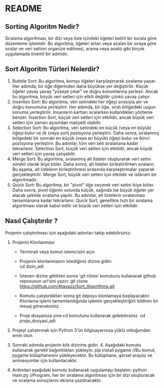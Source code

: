 # README

## Sorting Algoritm Nedir?

Sıralama algoritması, bir dizi veya liste içindeki öğeleri belirli bir kurala göre düzenleme işlemidir. Bu algoritma, öğeleri artan veya azalan bir sıraya göre sıralar ve veri setinin organize edilmesi, arama veya  analiz gibi birçok uygulamada önemli bir adımdır.

## Sort Algoritm Türleri Nelerdir?

1. Bubble Sort: Bu algoritma, komşu öğeleri karşılaştırarak sıralama yapar. Her adımda, bir öğe diğerinden daha büyükse yer değiştirilir. Küçük öğeler yavaş yavaş "yüzeye çıkar" ve doğru konumlarına yerleşir. Ancak bu algoritma, büyük veri setleri için etkili değildir çünkü yavaş çalışır.
2. Insertion Sort: Bu algoritma, veri setindeki her öğeyi sırasıyla alır ve doğru konumuna yerleştirir. Her adımda, bir öğe, sıralı bölgedeki uygun konuma yerleştirilir. İnsanların kartları sıralarken kullandıkları yönteme benzer. İnsertion Sort, küçük veri setleri için etkilidir, ancak büyük veri setleri için zaman açısından maliyetli olabilir.
3. Selection Sort: Bu algoritma, veri setindeki en küçük (veya en büyük) öğeyi bulur ve ilk (veya son) pozisyona yerleştirir. Daha sonra, sıralanmış bölgedeki bir sonraki en küçük (veya en büyük) öğeyi bulur ve ikinci pozisyona yerleştirir. Bu adımlar, tüm veri seti sıralanana kadar tekrarlanır. Selection Sort, küçük veri setleri için etkilidir, ancak büyük veri setleri için yavaş çalışabilir.
4. Merge Sort: Bu algoritma, sıralanmış alt listeler oluşturarak veri setini sürekli olarak ikiye böler. Daha sonra, alt listeler birleştirilirken sıralanır. Bu aşama, alt listelerin birleştirilmesi sırasında karşılaştırmalar yaparak gerçekleştirilir. Merge Sort, büyük veri setleri için etkilidir ve istikrarlı bir algoritmadır.
5. Quick Sort: Bu algoritma, bir "pivot" öğe seçerek veri setini ikiye böler. Daha sonra, pivot öğenin solunda küçük, sağında ise büyük öğeler yer alacak şekilde sıralama yapılır. Bu adımlar, alt listelerin sıralanması tamamlanana kadar tekrarlanır. Quick Sort, genellikle hızlı bir sıralama algoritması olarak kabul edilir ve büyük veri setleri için etkilidir.

## Nasıl Çalıştırılır ?

Projenin çalıştırılması için aşağıdaki adımları takip edebilirsiniz: 

1. Projenin Klonlanması
   - Terminali veya komut istemcisini açın
   - Projenin klonlanmasını istediğiniz dizine gidin:  
         cd dizin_adi
     
   - İstenen dizine gittikten sonra 'git clone' komutunu kullanarak github reposunun url'sini yazın: 
      git clone https://github.com/Atayazz/Sort_Algorithms.git
     
   - Komutu çalıştırdıktan sonra git depoyu klonlamaya başlayacaktır. Klonlama işlemi tamamlandığında işlemin gerçekleştiriğini bildiren bir mesaj göreceksiniz.
   - Proje dosyanıza yine cd komutunu kullanarak gidebilirsiniz.
         cd proje_dosyasi_adi
     
2. Projeyi çalıştırmak için Python 3'ün bilgisayarınıza yüklü olduğundan emin olun. 
3.  Sonraki adımda projenin kök dizinine gidin. 4. Aşağıdaki komutu kullanarak gerekli bağımlılıkları yükleyin: 
       pip install pygame //Bu komut, pygame kütüphanesini yükleyecektir. Bu kütüphane, görsel arayüz ve animasyonlar için kullanılacaktır. 
       
4. Ardından aşağıdaki komutu kullanarak uygulamayı başlatın:
       python main.py //Program, her bir sıralama algoritması için bir dizi oluşturacak ve sıralama sonuçlarını ekrana yazdıracaktır.
   
